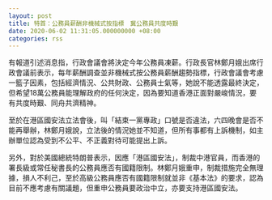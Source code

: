 ```yaml
---
layout: post
title: 特首：公務員薪酬非機械式按指標　冀公務員共度時艱
date: 2020-06-02 11:31:05.000000000 +08:00
categories: rss
---
```


有報道引述消息指，行政會議會將決定今年公務員凍薪。行政長官林鄭月娥出席行政會議前表示，每年薪酬調查並非機械式按公務員薪酬趨勢指標，行政會議會考慮一籃子因素，包括經濟情況、公共財政、公務員士氣等，她說不能透露最終決定，但希望18萬公務員能理解政府的任何決定，因為要知道香港正面對嚴峻情況，要有共度時艱、同舟共濟精神。

至於在港區國安法立法會後，叫「結束一黨專政」口號是否違法，六四晚會是否不能再舉辦，林鄭月娥說，立法後的情況她並不知道，但所有事都有上訴機制，如主辦單位認為受到不公平、不正義對待可能提出上訴。

另外，對於美國總統特朗普表示，因應「港區國安法」，制裁中港官員，而香港的署長級或常任秘書長的公務員應否有國籍限制。林鄭月娥重申，制裁措施完全無理據，損人不利己，至於高級公務員應否有國籍限制就並非《基本法》的要求，認為目前不應考慮有關議題，但重申公務員要政治中立，亦要支持港區國安法。
